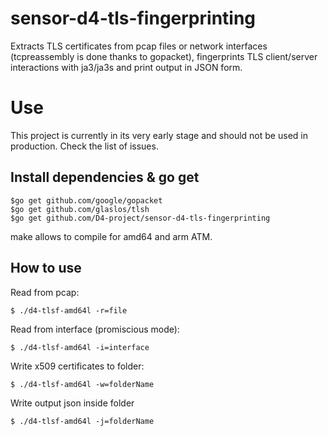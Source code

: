 # sensor-d4-tls-fingerprinting
Extracts TLS certificates from pcap files or network interfaces (tcpreassembly is done thanks to gopacket), fingerprints TLS client/server interactions with ja3/ja3s and print output in JSON form.
# Use
This project is currently in its very early stage and should not be used in production.
 Check the list of issues.
## Install dependencies & go get
``` shell
$go get github.com/google/gopacket
$go get github.com/glaslos/tlsh 
$go get github.com/D4-project/sensor-d4-tls-fingerprinting
```
make allows to compile for amd64 and arm ATM.
## How to use

Read from pcap:
``` shell
$ ./d4-tlsf-amd64l -r=file 

```
Read from interface (promiscious mode):
``` shell
$ ./d4-tlsf-amd64l -i=interface 

```
Write x509 certificates to folder:
``` shell
$ ./d4-tlsf-amd64l -w=folderName 
```
Write output json inside folder

``` shell
$ ./d4-tlsf-amd64l -j=folderName 
```
